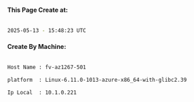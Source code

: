 
   
#### This Page Create at:

```bash

2025-05-13 - 15:48:23 UTC

```

#### Create By Machine:

```bash

Host Name : fv-az1267-501

platform  : Linux-6.11.0-1013-azure-x86_64-with-glibc2.39

Ip Local  : 10.1.0.221

```

